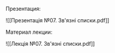 Презентация:

![[Презентація №07. Зв'язні списки.pdf]]

Материал лекции:

![[Лекція №07. Зв'язні списки.pdf]]